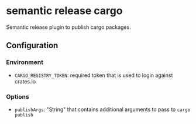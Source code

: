 # semantic release cargo

Semantic release plugin to publish cargo packages.

## Configuration

### Environment

- `CARGO_REGISTRY_TOKEN`: required token that is used to login against crates.io

### Options

- `publishArgs`: "String" that contains additional arguments to pass to `cargo publish`
